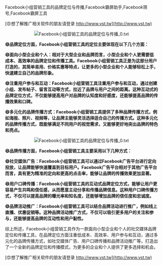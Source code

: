 Facebook小组营销工具的品牌定位与传播,Facebook霸屏助手,Facebook筛号,Facebook霸屏工具

[😍想了解推广相关软件的朋友请登录 http://www.vst.tw](http://www.vst.tw)

 <center><img src="https://vst.tw/MP4/tuiguang/png/8.png" alt="Facebook小组营销工具的品牌定位与传播_0.txt"></center>

**😄品牌定位方面，Facebook小组营销工具的定位主要体现在以下几个方面：**

**😄面向小型企业和个人：相对于大型企业和品牌而言，小型企业和个人更需要低成本、高效率的品牌定位和传播工具。Facebook小组营销工具正是为这部分用户打造的，其简单易用、价格实惠等特点，让更多的小型企业和个人能够轻松上手，快速建立自己的品牌形象。**

**😄注重用户参与和互动：Facebook小组营销工具注重用户参与和互动，通过创建小组、发布帖子、留言互动等方式，拉近了品牌与用户之间的距离。这种互动式的品牌定位方式，不仅能够提高用户对品牌的认知度和好感度，还能够提高品牌的传播效果和口碑。**

**😄多元化的品牌传播方式：Facebook小组营销工具提供了多种品牌传播方式，例如海报、照片、视频等，让品牌主能够灵活选择适合自己的传播方式。这种多元化的品牌传播方式，既能够满足不同用户的视觉需求，又能够更好地突出品牌的特色和亮点。**

 <center><img src="https://vst.tw/MP4/tuiguang/png/7.png" alt="Facebook小组营销工具的品牌定位与传播_0.txt"></center>

**😄品牌传播方面，Facebook小组营销工具主要采用以下几种方式：**

**😄社交媒体广告：Facebook小组营销工具可以通过Facebook广告平台进行定向投放，让品牌能够快速覆盖到目标用户。Facebook广告平台相对于其他广告平台而言，具有更为精准的定向和更高的点击率，能够让品牌的传播效果更加显著。**

**😄用户口碑传播：Facebook小组营销工具的互动式品牌定位方式，能够让用户更容易产生共鸣和信任感，从而愿意主动分享和传播品牌信息。这种用户口碑传播方式，不仅可以提高品牌的曝光率和知名度，还能够增加品牌的信任度和忠诚度。**

**😄品牌活动推广：Facebook小组营销工具可以结合品牌活动进行推广，例如线上直播、优惠促销等。这种品牌活动推广方式，不仅可以吸引更多用户的关注和参与，还能够提高品牌的互动性和用户黏性。**

综上所述，Facebook小组营销工具作为一款面向小型企业和个人的社交媒体品牌定位和传播工具，在品牌定位方面注重低成本、高效率、用户参与和互动，通过多元化的品牌传播方式，如社交媒体广告、用户口碑传播和品牌活动推广等，打造出了一个全新的品牌定位和传播模式，为更多的企业和个人提供了更多选择和机会。

[😍想了解推广相关软件的朋友请登录 http://www.vst.tw](http://www.vst.tw)




